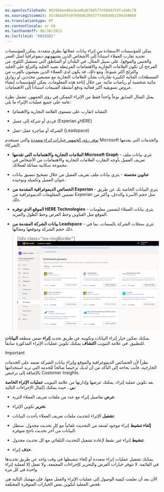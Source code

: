 ```yaml
---
ms.openlocfilehash: 0929b6ee66a3ead6a678d57fe50d43f4fcda0c78
ms.sourcegitcommit: 45c86bb9fa9769dd62043777dd5d6b1294a50669
ms.translationtype: HT
ms.contentlocale: ar-SA
ms.lasthandoff: 06/30/2021
ms.locfileid: "6659381"
---
```

يمكن للمؤسسات الاستفادة من إثراء بيانات عملائها بطرق متعددة. يمكن للمؤسسات تحديد تقارب العملاء استناداً إلى الأشخاص الذين يشبهونهم ديموغرافياً (مثل العمر والجنس والموقع). على سبيل المثال، في البلدان أو المناطق التي تستقبل الثلوج، من المرجح أن تكون العلامات التجارية والاهتمامات المرتبطة بصيد الجليد والتزلج على الجليد والتزلج أكثر شيوعاً. ومع ذلك، قد يكون لدى العملاء الذين يعيشون بالقرب من المسطحات المائية الكبيرة تقاربات بشأن العلامات التجارية مع مصنعين محددين أو زوارق مائية شخصية أو رياضات مائية. من خلال إتاحة هذه المعلومات، يمكن للمؤسسات إنشاء عروض تسويقية أكثر فعالية ودفع أنشطة المبيعات استناداً إلى الاهتمامات.

يمثل المثال السابق نوعاً واحداً فقط من الإثراء الممكن في رؤى الجمهور. تشمل نظرة عامة على جميع عمليات الإثراء ما يلي:

- التشابه (تقارب على مستوى العلامة التجارية والاهتمام)

- فردي أو شركة إلى عميل (Experian وHERE)

- الشركة أو متاجرة عمل-عمل (Leadspace)

[توفر رؤى الجمهور خيارات إثراء متعددة](/dynamics365/customer-insights/audience-insights/enrichment-hub) والتي تستخدم Microsoft والخدمات التي يقدمها الشركاء:

- **العلامات التجارية والاهتمامات التي تقدمها Microsoft Graph** - تثري بيانات ملف تعريف العميل بأوجه التقارب العلامات التجارية والاهتمامات من الأشخاص في مجموعة سكانية مماثلة لعملائك.

- **عناوين محسنة** - يثري بيانات ملف تعريف العميل من خلال تصحيح تنسيق بيانات عنوان العميل وتكميله وتوحيده.

- **الخصائص الديموغرافية المقدمة من Experian** - يثري البيانات الخاصة بك عن طريق تضمين المعلومات الديموغرافية من Experian مثل حجم الأسرة والدخل، وأكثر من ذلك.

- **الموقع الذي توفره HERE Technologies** - يثري بيانات العملاء لتضمين معلومات الموقع مثل العناوين وخط العرض وخط الطول والمزيد.

- **بيانات الشركة المقدمة من Leadspace** - تثري سجلات الشركة بالسمات، بما في ذلك حجم الشركة وموقعها ومجالها.

> [!div class="mx-imgBorder"]
> [![علامة التبويب "اكتشاف"‏‎ وعلامة تبويب "التحسينات الخاصة بي" لخيارات الإثراء.](../media/edp-02-01.png)](../media/edp-02-01.png#lightbox)

يمكنك تمكين خيار إثراء البيانات وتكوينه عن طريق تحديد **إثراء** ضمن منطقة **البيانات** للتطبيق. في علامة التبويب **اكتشاف** يمكنك تكوين عمليات الإثراء المذكورة سابقاً.

> [!IMPORTANT]
> نظراً لأن الخصائص الديموغرافية والموقع وإثراء بيانات الشركة تعتمد على الخدمات الخارجية، فأنت بحاجة إلى التأكد من أن لديك ترخيصاً صالحاً للخدمة التي تريد استخدامها بالإضافة إلى ترخيص Customer Insights.

بعد تكوين عملية إثراء، يمكنك عرضها وإدارتها من علامة التبويب **عمليات الإثراء الخاصة بي** ، حيث يمكنك إكمال الإجراءات التالية:

- **عرض** تفاصيل إثراء مع عدد من ملفات تعريف العملاء الثرية.

- **تحرير** تكوين الإثراء.

- **تشغيل** الإثراء لتحديث ملفات تعريف العملاء بأحدث البيانات.

- **إلغاء تنشيط** إثراء موجود لمنعه من التحديث تلقائياً مع كل تحديث مجدول. ستظل البيانات من آخر تحديث ناجح متوفرة.

- **تنشيط** إثراء غير نشط لإعادة تشغيل التحديث التلقائي مع كل تحديث مجدول.

- **حذف** إثراء.

يمكنك تشغيل عمليات إثراء متعددة أو إلغاء تنشيطها في وقت واحد عن طريق تحديدها في القائمة. لا تتوفر خيارات العرض والتحرير كإجراءات المجمعة، ولا تعمل إلا لعملية إثراء واحدة في كل مرة.

الآن بعد أن تعلمت كيفية الوصول إلى عمليات الإثراء والعمل معها، فإن مهمتك التالية هي فحص العملية لتكوين بعض الخيارات المتوفرة المختلفة.
